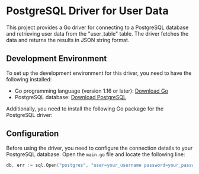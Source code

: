 # PostgreSQL Driver for User Data

This project provides a Go driver for connecting to a PostgreSQL database and retrieving user data from the "user_table" table. The driver fetches the data and returns the results in JSON string format.

## Development Environment

To set up the development environment for this driver, you need to have the following installed:

- Go programming language (version 1.16 or later): [Download Go](https://golang.org/dl/)
- PostgreSQL database: [Download PostgreSQL](https://www.postgresql.org/download/)

Additionally, you need to install the following Go package for the PostgreSQL driver:


## Configuration

Before using the driver, you need to configure the connection details to your PostgreSQL database. Open the `main.go` file and locate the following line:

```go
db, err := sql.Open("postgres", "user=your_username password=your_password dbname=your_database sslmode=disable")



